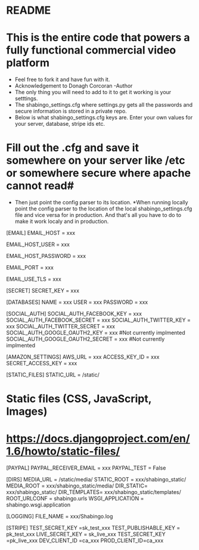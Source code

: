 # README #
# This is the entire code that powers a fully functional commercial video platform #
* Feel free to fork it and have fun with it.
* Acknowledgement to Donagh Corcoran -Author
* The only thing you will need to add to it to get it working is your setttings. 
* The shabingo_settings.cfg where settings.py gets all the passwords and secure information is stored in a private repo.
* Below is what shabingo_settings.cfg keys are. Enter your own values for your server, database, stripe ids etc. 
# Fill out the .cfg and save it somewhere on your server like /etc or somewhere secure where apache cannot read#
* Then just point the config parser to its location.
*When running locally point the config parser to the location of the local shabingo_settings.cfg file and vice versa for in production.
And that's all you have to do to make it work localy and in production.

[EMAIL]
EMAIL_HOST = xxx

EMAIL_HOST_USER = xxx

EMAIL_HOST_PASSWORD = xxx

EMAIL_PORT = xxx

EMAIL_USE_TLS = xxx

[SECRET]
SECRET_KEY = xxx



[DATABASES]
NAME = xxx
USER = xxx
PASSWORD = xxx

[SOCIAL_AUTH]
SOCIAL_AUTH_FACEBOOK_KEY = xxx
SOCIAL_AUTH_FACEBOOK_SECRET = xxx
SOCIAL_AUTH_TWITTER_KEY = xxx
SOCIAL_AUTH_TWITTER_SECRET = xxx
SOCIAL_AUTH_GOOGLE_OAUTH2_KEY = xxx #Not currently implmented
SOCIAL_AUTH_GOOGLE_OAUTH2_SECRET = xxx #Not currently implmented

[AMAZON_SETTINGS]
AWS_URL = xxx 
ACCESS_KEY_ID = xxx
SECRET_ACCESS_KEY = xxx

[STATIC_FILES]
STATIC_URL = /static/
# Static files (CSS, JavaScript, Images)
# https://docs.djangoproject.com/en/1.6/howto/static-files/

[PAYPAL]
PAYPAL_RECEIVER_EMAIL = xxx
PAYPAL_TEST = False

[DIRS]
MEDIA_URL = /static/media/
STATIC_ROOT = xxx/shabingo_static/
MEDIA_ROOT =  xxx/shabingo_static/media/
DIR_STATIC=   xxx/shabingo_static/
DIR_TEMPLATES= xxx/shabingo_static/templates/
ROOT_URLCONF = shabingo.urls
WSGI_APPLICATION = shabingo.wsgi.application

[LOGGING]
FILE_NAME = xxx/Shabingo.log

[STRIPE]
TEST_SECRET_KEY =sk_test_xxx
TEST_PUBLISHABLE_KEY = pk_test_xxx
LIVE_SECRET_KEY = sk_live_xxx
TEST_SECRET_KEY =pk_live_xxx
DEV_CLIENT_ID =ca_xxx
PROD_CLIENT_ID=ca_xxx

